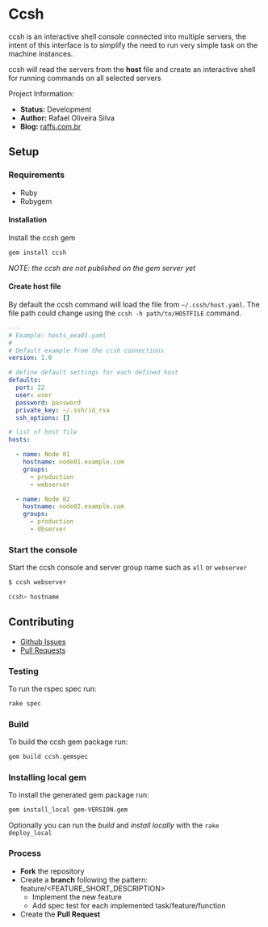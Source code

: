 # Ccsh

ccsh is an interactive shell console connected into multiple servers, the intent
of this interface is to simplify the need to run very simple task on the 
machine instances. 

ccsh will read the servers from the **host** file and create an interactive shell
for running commands on all selected servers

Project Information:
* **Status:** Development
* **Author:** Rafael Oliveira Silva
* **Blog:** [raffs.com.br](https://raffs.com.br/)

## Setup

### Requirements

* Ruby
* Rubygem

#### Installation

Install the ccsh gem 
```sh
gem install ccsh
```

*NOTE: the ccsh are not published on the gem server yet*

#### Create host file

By default the ccsh command will load the file from ```~/.cssh/host.yaml```. The file path could change using the 
```ccsh -h path/to/HOSTFILE``` command.

```yaml
---
# Example: hosts_exa01.yaml
#
# Default example from the ccsh connections
version: 1.0

# define default settings for each defined host
defaults:
  port: 22
  user: user
  password: password
  private_key: ~/.ssh/id_rsa
  ssh_options: []

# list of host file
hosts:

  - name: Node 01
    hostname: node01.example.com
    groups:
      - production
      - webserver

  - name: Node 02
    hostname: node02.example.com
    groups:
      - production
      - dbserver
```

### Start the console

Start the ccsh console and server group name such as ```all``` or ```webserver```
```sh
$ ccsh webserver

ccsh> hostname
```

## Contributing

* [Github Issues](https://github.com/raffs/ccsh/issues)
* [Pull Requests](https://github.com/raffs/ccsh/pulls)

### Testing

To run the rspec spec run:
```sh
rake spec
```

### Build

To build the ccsh gem package run:
```sh
gem build ccsh.gemspec
```

### Installing local gem

To install the generated gem package run: 
```sh
gem install_local gem-VERSION.gem
```

Optionally you can run the *build* and *install locally* with the `rake deploy_local`

### Process

* **Fork** the repository
* Create a **branch** following the pattern: feature/<FEATURE_SHORT_DESCRIPTION>
	* Implement the new feature
	* Add spec test for each implemented task/feature/function
* Create the **Pull Request**
